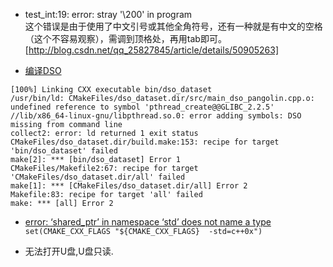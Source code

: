 * test_int:19: error: stray '\200' in program  
  这个错误是由于使用了中文引号或其他全角符号，还有一种就是有中文的空格（这个不容易观察），需调到顶格处，再用tab即可。
  [http://blog.csdn.net/qq_25827845/article/details/50905263]

* [编译DSO](http://mp.weixin.qq.com/s?__biz=MzI5MTM1MTQwMw==&mid=2247485263&idx=1&sn=d0d50d674c5b6209c84acb2c4f618e1e&chksm=ec10b94bdb67305de5d5dd484c04d795aaf7657875fb7c83108091ff2617ce4f5f1e544404cd&scene=0#wechat_redirect)
```
[100%] Linking CXX executable bin/dso_dataset
/usr/bin/ld: CMakeFiles/dso_dataset.dir/src/main_dso_pangolin.cpp.o: undefined reference to symbol 'pthread_create@@GLIBC_2.2.5'
//lib/x86_64-linux-gnu/libpthread.so.0: error adding symbols: DSO missing from command line
collect2: error: ld returned 1 exit status
CMakeFiles/dso_dataset.dir/build.make:153: recipe for target 'bin/dso_dataset' failed
make[2]: *** [bin/dso_dataset] Error 1
CMakeFiles/Makefile2:67: recipe for target 'CMakeFiles/dso_dataset.dir/all' failed
make[1]: *** [CMakeFiles/dso_dataset.dir/all] Error 2
Makefile:83: recipe for target 'all' failed
make: *** [all] Error 2
```

* [error: ‘shared_ptr’ in namespace ‘std’ does not name a type](https://www.cnblogs.com/foohack/p/3997771.html)
  `set(CMAKE_CXX_FLAGS "${CMAKE_CXX_FLAGS}  -std=c++0x")`

* 无法打开U盘,U盘只读.

  ```c

  ```

  ​
